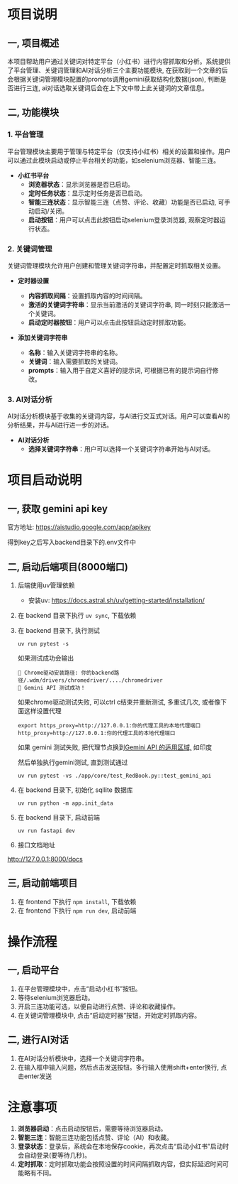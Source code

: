 # 项目说明

## 一, 项目概述

本项目帮助用户通过关键词对特定平台（小红书）进行内容抓取和分析。系统提供了平台管理、关键词管理和AI对话分析三个主要功能模块, 在获取到一个文章的后会根据关键词管理模块配置的prompts调用gemini获取结构化数据(json), 判断是否进行三连, ai对话选取关键词后会在上下文中带上此关键词的文章信息。

## 二, 功能模块

### 1. 平台管理

平台管理模块主要用于管理与特定平台（仅支持小红书）相关的设置和操作。用户可以通过此模块启动或停止平台相关的功能，如selenium浏览器、智能三连。

- **小红书平台**
  - **浏览器状态**：显示浏览器是否已启动。
  - **定时任务状态**：显示定时任务是否已启动。
  - **智能三连状态**：显示智能三连（点赞、评论、收藏）功能是否已启动, 可手动启动/关闭。
  - **启动按钮**：用户可以点击此按钮启动selenium登录浏览器, 观察定时器运行状态。

### 2. 关键词管理

关键词管理模块允许用户创建和管理关键词字符串，并配置定时抓取相关设置。

- **定时器设置**

  - **内容抓取间隔**：设置抓取内容的时间间隔。
  - **激活的关键词字符串**：显示当前激活的关键词字符串, 同一时刻只能激活一个关键词。
  - **启动定时器按钮**：用户可以点击此按钮启动定时抓取功能。
- **添加关键词字符串**

  - **名称**：输入关键词字符串的名称。
  - **关键词**：输入需要抓取的关键词。
  - **prompts**：输入用于自定义喜好的提示词, 可根据已有的提示词自行修改。

### 3. AI对话分析

AI对话分析模块基于收集的关键词内容，与AI进行交互式对话。用户可以查看AI的分析结果，并与AI进行进一步的对话。

- **AI对话分析**
  - **选择关键词字符串**：用户可以选择一个关键词字符串开始与AI对话。

# 项目启动说明

## 一, 获取 gemini api key

官方地址: https://aistudio.google.com/app/apikey

得到key之后写入backend目录下的.env文件中

## 二, 启动后端项目(8000端口)

1. 后端使用uv管理依赖

   - 安装uv: https://docs.astral.sh/uv/getting-started/installation/
2. 在 backend 目录下执行 `uv sync`, 下载依赖
3. 在 backend 目录下, 执行测试

   ```shell
   uv run pytest -s
   ```

   如果测试成功会输出

   ```text
   🎉 Chrome驱动安装路径: 你的backend路径/.wdm/drivers/chromedriver/..../chromedriver
   🎉 Gemini API 测试成功！
   ```

   如果chrome驱动测试失败, 可以ctrl c结束并重新测试, 多重试几次, 或者像下面这样设置代理

   ```shell
   export https_proxy=http://127.0.0.1:你的代理工具的本地代理端口 http_proxy=http://127.0.0.1:你的代理工具的本地代理端口
   ```

   如果 gemini 测试失败, 把代理节点换到[Gemini API 的适用区域,](https://ai.google.dev/gemini-api/docs/available-regions?hl=zh-cn) 如印度

   然后单独执行gemini测试, 直到测试通过

   ```shell
   uv run pytest -vs ./app/core/test_RedBook.py::test_gemini_api
   ```
4. 在 backend 目录下, 初始化 sqllite 数据库

   ```shell
   uv run python -m app.init_data
   ```
5. 在 backend 目录下, 启动前端

   ```shell
   uv run fastapi dev
   ```
6. 接口文档地址

  http://127.0.0.1:8000/docs

## 三, 启动前端项目

1. 在 frontend 下执行 `npm install`, 下载依赖
2. 在 frontend 下执行 `npm run dev`, 启动前端

# 操作流程

## 一, 启动平台

1. 在平台管理模块中，点击“启动小红书”按钮。
2. 等待selenium浏览器启动。
3. 开启三连功能可选，以便自动进行点赞、评论和收藏操作。
4. 在关键词管理模块中, 点击“启动定时器”按钮，开始定时抓取内容。

## 二, 进行AI对话

1. 在AI对话分析模块中，选择一个关键词字符串。
2. 在输入框中输入问题，然后点击发送按钮。多行输入使用shift+enter换行, 点击enter发送

# 注意事项

1. **浏览器启动**：点击启动按钮后，需要等待浏览器启动。
2. **智能三连**：智能三连功能包括点赞、评论（AI）和收藏。
3. **登录状态**：登录后，系统会在本地保存cookie，再次点击“启动小红书”启动时会自动登录(要等待几秒)。
4. **定时抓取**：定时抓取功能会按照设置的时间间隔抓取内容，但实际延迟时间可能略有不同。
